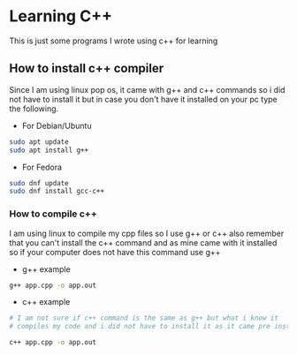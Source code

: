 # Learning C++
This is just some programs I wrote using c++ for learning

## How to install c++ compiler

Since I am using linux pop os, it came with g++ and c++ commands so i did not have
to install it but in case you don't have it installed on your pc type the
following.

- For Debian/Ubuntu
```bash
sudo apt update
sudo apt install g++
```

- For Fedora
```bash
sudo dnf update
sudo dnf install gcc-c++
```


### How to compile c++
I am using linux to compile my cpp files so I use g++ or c++
also remember that you can't install the c++ command and as mine came 
with it installed so if your computer does not have this command use g++
- g++ example
```bash
g++ app.cpp -o app.out
```

- c++ example
```bash
# I am not sure if c++ command is the same as g++ but what i know it
# compiles my code and i did not have to install it as it came pre installed if it does not work for you just use g++

c++ app.cpp -o app.out
```
